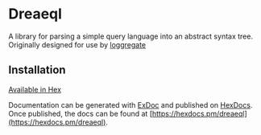 # Dreaeql

A library for parsing a simple query language into an
abstract syntax tree. Originally designed for use by 
[loggregate](https://github.com/GFLClan/loggregate)

## Installation

[Available in Hex](https://hex.pm/packages/dreaeql)

Documentation can be generated with [ExDoc](https://github.com/elixir-lang/ex_doc)
and published on [HexDocs](https://hexdocs.pm). Once published, the docs can
be found at [https://hexdocs.pm/dreaeql](https://hexdocs.pm/dreaeql).
